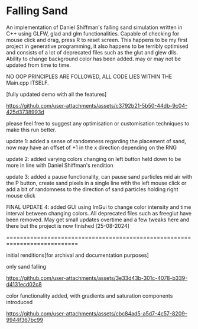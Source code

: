 # Falling Sand

An implementation of Daniel Shiffman's falling sand simulation written in C++ using GLFW, glad and glm functionalities.
Capable of checking for mouse click and drag, press R to reset screen. 
This happens to be my first project in generative programming, it also happens to be terribly optimised and consists of a lot of deprecated files such as the glut and glew dlls. Ability to change background color has been added.
may or may not be updated from time to time.

NO OOP PRINCIPLES ARE FOLLOWED, ALL CODE LIES WITHIN THE Main.cpp ITSELF.


[fully updated demo with all the features]




https://github.com/user-attachments/assets/c3792b21-5b50-44db-9c04-425d3738993d






please feel free to suggest any optimisation or customisation techniques to make this run better.

update 1: added a sense of randomness regarding the placement of sand, now may have an offset of +1 in the x direction depending on the RNG

update 2: added varying colors changing on left button held down to be more in line with Daniel Shiffman's rendition

update 3: added a pause functionality, can pause sand particles mid air with the P button, create sand pixels in a single line with the left mouse click or add a bit of randomness to the direction of sand particles holding right mouse click

FINAL UPDATE 4: added GUI using ImGui to change color intensity and time interval between changing colors. All deprecated files such as freeglut have been removed. May get small updates overtime and a few tweaks here and there but the project is now finished [25-08-2024]

===========================================================================

initial renditions[for archival and documentation purposes]


only sand falling


https://github.com/user-attachments/assets/3e33d43b-301c-4078-b339-d4131ecd02c8


color functionality added, with gradients and saturation components introduced


https://github.com/user-attachments/assets/cbc84ad5-a5d7-4c57-8209-9944f367bc99

